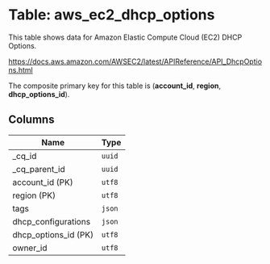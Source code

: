 # Table: aws_ec2_dhcp_options

This table shows data for Amazon Elastic Compute Cloud (EC2) DHCP Options.

https://docs.aws.amazon.com/AWSEC2/latest/APIReference/API_DhcpOptions.html

The composite primary key for this table is (**account_id**, **region**, **dhcp_options_id**).

## Columns

| Name          | Type          |
| ------------- | ------------- |
|_cq_id|`uuid`|
|_cq_parent_id|`uuid`|
|account_id (PK)|`utf8`|
|region (PK)|`utf8`|
|tags|`json`|
|dhcp_configurations|`json`|
|dhcp_options_id (PK)|`utf8`|
|owner_id|`utf8`|